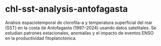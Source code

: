 # chl-sst-analysis-antofagasta
Análisis espaciotemporal de clorofila-a y temperatura superficial del mar (SST) en la costa de Antofagasta (1997–2024) usando datos satelitales. Se estudian patrones estacionales, anomalías y el impacto de eventos ENSO en la productividad fitoplanctónica.
